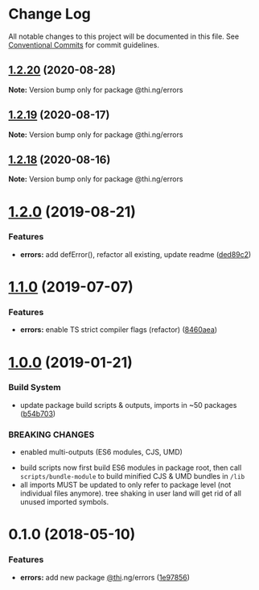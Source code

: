 # Change Log

All notable changes to this project will be documented in this file.
See [Conventional Commits](https://conventionalcommits.org) for commit guidelines.

## [1.2.20](https://github.com/thi-ng/umbrella/compare/@thi.ng/errors@1.2.19...@thi.ng/errors@1.2.20) (2020-08-28)

**Note:** Version bump only for package @thi.ng/errors





## [1.2.19](https://github.com/thi-ng/umbrella/compare/@thi.ng/errors@1.2.18...@thi.ng/errors@1.2.19) (2020-08-17)

**Note:** Version bump only for package @thi.ng/errors





## [1.2.18](https://github.com/thi-ng/umbrella/compare/@thi.ng/errors@1.2.17...@thi.ng/errors@1.2.18) (2020-08-16)

**Note:** Version bump only for package @thi.ng/errors





# [1.2.0](https://github.com/thi-ng/umbrella/compare/@thi.ng/errors@1.1.2...@thi.ng/errors@1.2.0) (2019-08-21)

### Features

* **errors:** add defError(), refactor all existing, update readme ([ded89c2](https://github.com/thi-ng/umbrella/commit/ded89c2))

# [1.1.0](https://github.com/thi-ng/umbrella/compare/@thi.ng/errors@1.0.6...@thi.ng/errors@1.1.0) (2019-07-07)

### Features

* **errors:** enable TS strict compiler flags (refactor) ([8460aea](https://github.com/thi-ng/umbrella/commit/8460aea))

# [1.0.0](https://github.com/thi-ng/umbrella/compare/@thi.ng/errors@0.1.12...@thi.ng/errors@1.0.0) (2019-01-21)

### Build System

* update package build scripts & outputs, imports in ~50 packages ([b54b703](https://github.com/thi-ng/umbrella/commit/b54b703))

### BREAKING CHANGES

* enabled multi-outputs (ES6 modules, CJS, UMD)

- build scripts now first build ES6 modules in package root, then call
  `scripts/bundle-module` to build minified CJS & UMD bundles in `/lib`
- all imports MUST be updated to only refer to package level
  (not individual files anymore). tree shaking in user land will get rid of
  all unused imported symbols.

<a name="0.1.0"></a>
# 0.1.0 (2018-05-10)

### Features

* **errors:** add new package [@thi](https://github.com/thi).ng/errors ([1e97856](https://github.com/thi-ng/umbrella/commit/1e97856))
